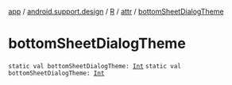 [app](../../../index.md) / [android.support.design](../../index.md) / [R](../index.md) / [attr](index.md) / [bottomSheetDialogTheme](.)

# bottomSheetDialogTheme

`static val bottomSheetDialogTheme: `[`Int`](https://kotlinlang.org/api/latest/jvm/stdlib/kotlin/-int/index.html)
`static val bottomSheetDialogTheme: `[`Int`](https://kotlinlang.org/api/latest/jvm/stdlib/kotlin/-int/index.html)